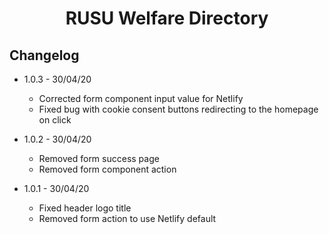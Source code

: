 <h1 align="center">RUSU Welfare Directory</h1>

## Changelog

* 1.0.3 - 30/04/20
    - Corrected form component input value for Netlify
    - Fixed bug with cookie consent buttons redirecting to the homepage on click

* 1.0.2 - 30/04/20
    - Removed form success page
    - Removed form component action

* 1.0.1 - 30/04/20
    - Fixed header logo title
    - Removed form action to use Netlify default
